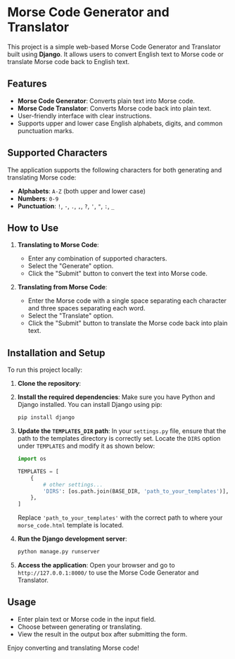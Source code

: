 # Morse Code Generator and Translator

This project is a simple web-based Morse Code Generator and Translator built using **Django**. It allows users to convert English text to Morse code or translate Morse code back to English text.

## Features

- **Morse Code Generator**: Converts plain text into Morse code.
- **Morse Code Translator**: Converts Morse code back into plain text.
- User-friendly interface with clear instructions.
- Supports upper and lower case English alphabets, digits, and common punctuation marks.

## Supported Characters

The application supports the following characters for both generating and translating Morse code:

- **Alphabets**: `A-Z` (both upper and lower case)
- **Numbers**: `0-9`
- **Punctuation**: `!`, `-`, `.`, `,`, `?`, `'`, `"`, `:`, `_`

## How to Use

1. **Translating to Morse Code**:
   - Enter any combination of supported characters.
   - Select the "Generate" option.
   - Click the "Submit" button to convert the text into Morse code.
   
2. **Translating from Morse Code**:
   - Enter the Morse code with a single space separating each character and three spaces separating each word.
   - Select the "Translate" option.
   - Click the "Submit" button to translate the Morse code back into plain text.

## Installation and Setup

To run this project locally:

1. **Clone the repository**:

2. **Install the required dependencies**:
    Make sure you have Python and Django installed. You can install Django using pip:
    ```bash
    pip install django
    ```

3. **Update the `TEMPLATES_DIR` path**:
    In your `settings.py` file, ensure that the path to the templates directory is correctly set. Locate the `DIRS` option under `TEMPLATES` and modify it as shown below:
    ```python
    import os

    TEMPLATES = [
        {
            # other settings...
            'DIRS': [os.path.join(BASE_DIR, 'path_to_your_templates')],
        },
    ]
    ```
    Replace `'path_to_your_templates'` with the correct path to where your `morse_code.html` template is located.

4. **Run the Django development server**:
    ```bash
    python manage.py runserver
    ```

5. **Access the application**:
    Open your browser and go to `http://127.0.0.1:8000/` to use the Morse Code Generator and Translator.

## Usage

- Enter plain text or Morse code in the input field.
- Choose between generating or translating.
- View the result in the output box after submitting the form.

Enjoy converting and translating Morse code!
